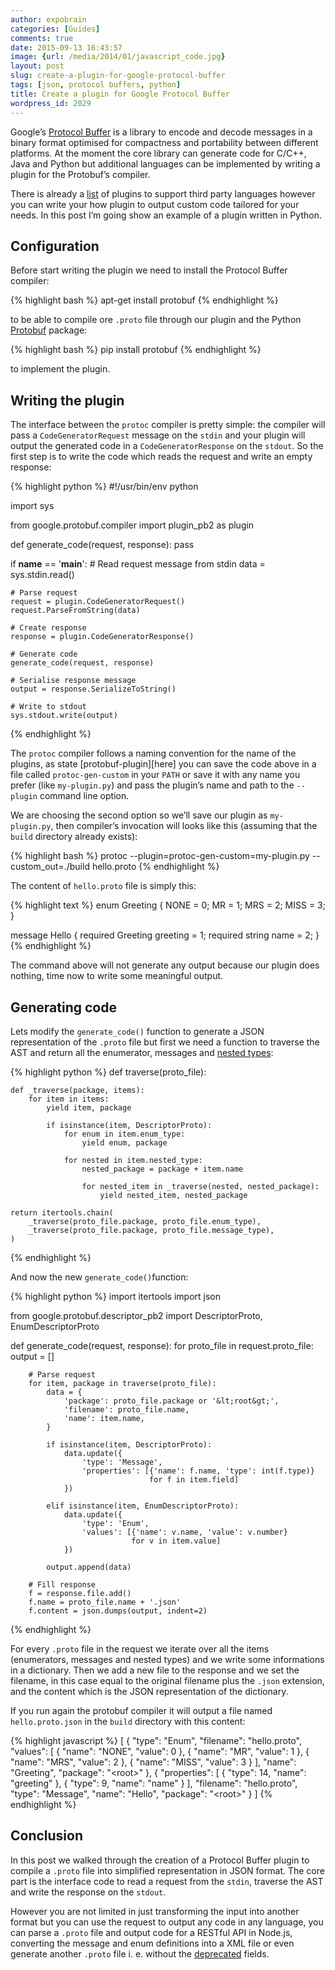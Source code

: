 ```yaml
---
author: expobrain
categories: [Guides]
comments: true
date: 2015-09-13 16:43:57
image: {url: /media/2014/01/javascript_code.jpg}
layout: post
slug: create-a-plugin-for-google-protocol-buffer
tags: [json, protocol buffers, python]
title: Create a plugin for Google Protocol Buffer
wordpress_id: 2029
---
```


Google’s [Protocol Buffer](https://developers.google.com/protocol-buffers) is a library to encode and decode messages in a binary format optimised for compactness and portability between different platforms. At the moment the core library can generate code for C/C++, Java and Python but additional languages can be implemented by writing a plugin for the Protobuf’s compiler.





There is already a [list](https://github.com/google/protobuf/wiki/Third-Party-Add-ons) of plugins to support third party languages however you can write your how plugin to output custom code tailored for your needs. In this post I’m going show an example of a plugin written in Python.



<!-- more -->





## Configuration





Before start writing the plugin we need to install the Protocol Buffer compiler:

{% highlight bash %}
apt-get install protobuf
{% endhighlight %}

to be able to compile ore `.proto` file through our plugin and the Python [Protobuf](https://pypi.python.org/pypi/protobuf) package:



{% highlight bash %}
pip install protobuf
{% endhighlight %}



to implement the plugin.







## Writing the plugin





The interface between the `protoc` compiler is pretty simple: the compiler will pass a `CodeGeneratorRequest` message on the `stdin` and your plugin will output the generated code in a `CodeGeneratorResponse` on the `stdout`.  So the first step is to write the code which reads the request and write an empty response:



{% highlight python %}
#!/usr/bin/env python

import sys

from google.protobuf.compiler import plugin_pb2 as plugin


def generate_code(request, response):
    pass


if __name__ == '__main__':
    # Read request message from stdin
    data = sys.stdin.read()

    # Parse request
    request = plugin.CodeGeneratorRequest()
    request.ParseFromString(data)

    # Create response
    response = plugin.CodeGeneratorResponse()

    # Generate code
    generate_code(request, response)

    # Serialise response message
    output = response.SerializeToString()

    # Write to stdout
    sys.stdout.write(output)
{% endhighlight %}



The `protoc` compiler follows a naming convention for the name of the plugins, as state [protobuf-plugin][here] you can save the code above in a file called `protoc-gen-custom` in your `PATH` or save it with any name you prefer (like `my-plugin.py`) and pass the plugin’s name and path to the `--plugin` command line option.





We are choosing the second option so we’ll save our plugin as `my-plugin.py`, then compiler’s invocation will looks like this (assuming that the `build` directory already exists):



{% highlight bash %}
protoc --plugin=protoc-gen-custom=my-plugin.py --custom_out=./build hello.proto
{% endhighlight %}



The content of `hello.proto` file is simply this:



{% highlight text %}
enum Greeting {
    NONE = 0;
    MR = 1;
    MRS = 2;
    MISS = 3;
}

message Hello {
    required Greeting greeting = 1;
    required string name = 2;
}
{% endhighlight %}



The command above will not generate any output because our plugin does nothing, time now to write some meaningful output.







## Generating code





Lets modify the `generate_code()` function to generate a JSON representation of the `.proto` file but first we need a function to traverse the AST and return all the enumerator, messages and [nested types](https://developers.google.com/protocol-buffers/docs/proto#nested):



{% highlight python %}
def traverse(proto_file):

    def _traverse(package, items):
        for item in items:
            yield item, package

            if isinstance(item, DescriptorProto):
                for enum in item.enum_type:
                    yield enum, package

                for nested in item.nested_type:
                    nested_package = package + item.name

                    for nested_item in _traverse(nested, nested_package):
                        yield nested_item, nested_package

    return itertools.chain(
        _traverse(proto_file.package, proto_file.enum_type),
        _traverse(proto_file.package, proto_file.message_type),
    )
{% endhighlight %}



And now the new `generate_code()`function:



{% highlight python %}
import itertools
import json

from google.protobuf.descriptor_pb2 import DescriptorProto, EnumDescriptorProto


def generate_code(request, response):
    for proto_file in request.proto_file:
        output = []

        # Parse request
        for item, package in traverse(proto_file):
            data = {
                'package': proto_file.package or '&lt;root&gt;',
                'filename': proto_file.name,
                'name': item.name,
            }

            if isinstance(item, DescriptorProto):
                data.update({
                    'type': 'Message',
                    'properties': [{'name': f.name, 'type': int(f.type)}
                                   for f in item.field]
                })

            elif isinstance(item, EnumDescriptorProto):
                data.update({
                    'type': 'Enum',
                    'values': [{'name': v.name, 'value': v.number}
                               for v in item.value]
                })

            output.append(data)

        # Fill response
        f = response.file.add()
        f.name = proto_file.name + '.json'
        f.content = json.dumps(output, indent=2)
{% endhighlight %}



For every `.proto` file in the request we iterate over all the items (enumerators, messages and nested types) and we write some informations in a dictionary. Then we add a new file to the response and we set the filename, in this case equal to the original filename plus the `.json` extension, and the content which is the JSON representation of the dictionary.





If you run again the protobuf compiler it will output a file named `hello.proto.json` in the `build` directory with this content:



{% highlight javascript %}
[
  {
    "type": "Enum",
    "filename": "hello.proto",
    "values": [
      {
        "name": "NONE",
        "value": 0
      },
      {
        "name": "MR",
        "value": 1
      },
      {
        "name": "MRS",
        "value": 2
      },
      {
        "name": "MISS",
        "value": 3
      }
    ],
    "name": "Greeting",
    "package": "&lt;root&gt;"
  },
  {
    "properties": [
      {
        "type": 14,
        "name": "greeting"
      },
      {
        "type": 9,
        "name": "name"
      }
    ],
    "filename": "hello.proto",
    "type": "Message",
    "name": "Hello",
    "package": "&lt;root&gt;"
  }
]
{% endhighlight %}





## Conclusion





In this post we walked through the creation of a Protocol Buffer plugin to compile a `.proto` file into simplified representation in JSON format. The core part is the interface code to read a request from the `stdin`, traverse the AST and write the response on the `stdout`.





However you are not limited in just transforming the input into another format but you can use the request to output any code in any language, you can parse a `.proto` file and output code for a RESTful API in Node.js, converting the message and enum definitions into a XML file or even generate another `.proto` file i. e. without the [deprecated](https://developers.google.com/protocol-buffers/docs/proto#options) fields.



